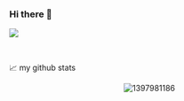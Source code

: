 ### Hi there 👋
</a>

![](https://visitor-badge.glitch.me/badge?page_id=1397981186.1397981186)

<br />









📈 my github stats
<p align="center"> <img src="https://github-readme-stats.vercel.app/api?username=1397981186&show_icons=true" alt="1397981186" />

